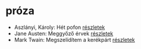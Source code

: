 # próza

- Aszlányi, Károly: Hét pofon [részletek](_details/%7Bopf.creator%7D.md#id_850)
- Jane Austen: Meggyőző érvek [részletek](_details/%7Bopf.creator%7D.md#id_996)
- Mark Twain: Megszelídítem a kerékpárt [részletek](_details/%7Bopf.creator%7D.md#id_936)